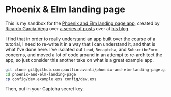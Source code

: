 # Phoenix & Elm landing page

This is my sandbox for the [Phoenix and Elm landing page app][], created by
[Ricardo García Vega][] over [a series of posts][App blog posts] over at
[his blog][codeloveandboards].

I find that in order to really understand an app built over the course of a
tutorial, I need to re-write it in a way that I can understand it, and that is
what I've done here.  I've isolated out `Lead`, `Recaptcha`, and `SubscribeForm`
concerns, and moved a lot of code around in an attempt to re-architect the app,
so just consider this another take on what is a great example app.

```sh
git clone git@github.com:paulfioravanti/phoenix-and-elm-landing-page.git
cd phoenix-and-elm-landing-page
cp config/dev.example.exs config/dev.exs
```

Then, put in your Captcha secret key.

[App blog posts]: http://codeloveandboards.com/blog/2017/12/02/phoenix-elm-landing-page-pt-1/
[Phoenix and Elm landing page app]: https://github.com/bigardone/phoenix-and-elm-landing-page
[Ricardo García Vega]: https://twitter.com/bigardone
[codeloveandboards]: http://codeloveandboards.com/
